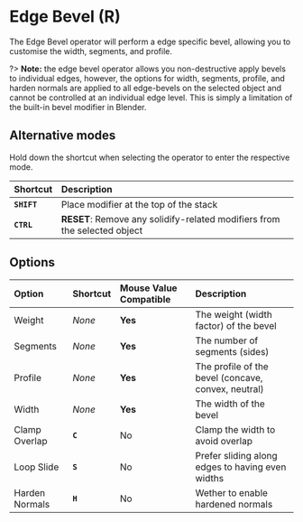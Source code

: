 # Edge Bevel (<span title="Recallable">R</span>)

The Edge Bevel operator will perform a edge specific bevel, allowing you to customise the width, segments, and profile.

?> **Note:** the edge bevel operator allows you non-destructive apply bevels to individual edges, however, the options for width, segments, profile, and harden normals are applied to all edge-bevels on the selected object and cannot be controlled at an individual edge level. This is simply a limitation of the built-in bevel modifier in Blender.

[](../_media/edge-bevel.mp4 ':include')

## Alternative modes

Hold down the shortcut when selecting the operator to enter the respective mode.

| Shortcut | Description |
| :--- | :--- |
| **`SHIFT`** | Place modifier at the top of the stack |
| **`CTRL`** | **RESET**: Remove any solidify-related modifiers from the selected object |

## Options

| Option | Shortcut | Mouse Value Compatible | Description |
| :--- | :--- | :--- | :--- |
| Weight | _None_ | **Yes** | The weight (width factor) of the bevel |
| Segments | _None_ | **Yes** | The number of segments (sides) |
| Profile | _None_ | **Yes** | The profile of the bevel (concave, convex, neutral) |
| Width | _None_ | **Yes** | The width of the bevel |
| Clamp Overlap | **`C`** | No | Clamp the width to avoid overlap |
| Loop Slide | **`S`** | No | Prefer sliding along edges to having even widths |
| Harden Normals | **`H`** | No | Wether to enable hardened normals |